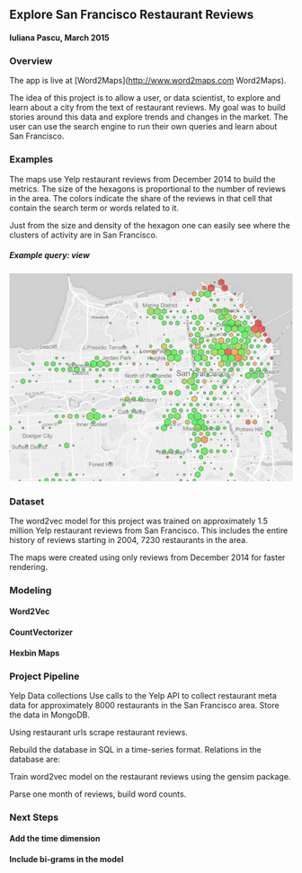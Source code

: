 ## Explore San Francisco Restaurant Reviews

#### Iuliana Pascu, March 2015

### Overview

The app is live at [Word2Maps](http://www.word2maps.com Word2Maps).  

The idea of this project is to allow a user, or data scientist, to explore and learn about a city from the text of restaurant reviews. My goal was to build stories around this data and explore trends and changes in the market. The user can use the search engine to run their own queries and learn about San Francisco.

### Examples

The maps use Yelp restaurant reviews from December 2014 to build the metrics. The size of the hexagons is proportional to the number of reviews in the area. The colors indicate the share of the reviews in that cell that contain the search term or words related to it.

Just from the size and density of the hexagon one can easily see where the clusters of activity are in San Francisco.


##### Example query: view
![Alt text](/examples/view2.jpg)


### Dataset
The word2vec model for this project was trained on approximately 1.5 million Yelp restaurant reviews from San Francisco. This includes the entire history of reviews starting in 2004, 7230 restaurants in the area.

The maps were created using only reviews from December 2014 for faster rendering.

### Modeling
#### Word2Vec
#### CountVectorizer
#### Hexbin Maps


### Project Pipeline

Yelp Data collections
Use calls to the Yelp API to collect restaurant meta data for approximately 8000 restaurants in the San Francisco area. Store the data in MongoDB.

Using restaurant urls scrape restaurant reviews.

Rebuild the database in SQL in a time-series format. Relations in the database are:

Train word2vec model on the restaurant reviews using the gensim package.

Parse one month of reviews, build word counts.

### Next Steps

#### Add the time dimension
#### Include bi-grams in the model
####
